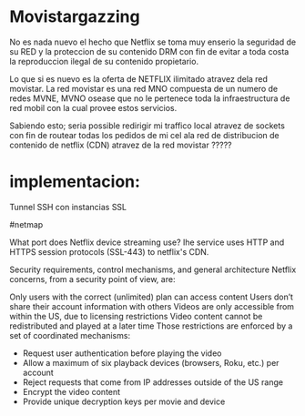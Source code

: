 # Movistargazzing

No es nada nuevo el hecho que Netflix se toma muy enserio la seguridad de su RED y la proteccion de su contenido DRM con fin de evitar a toda costa la reproduccion ilegal de su contenido propietario.  

Lo que si es nuevo es la oferta de NETFLIX ilimitado atravez dela red movistar. La red movistar es una red MNO compuesta de un numero de redes MVNE, MVNO osease que no le pertenece toda la infraestructura de red mobil con la cual provee estos servicios.

Sabiendo esto; seria possible redirigir mi traffico local atravez de sockets con fin de routear todas los pedidos de mi cel ala red de distribucion de contenido de netflix (CDN) atravez de la red movistar ?????

# implementacion:

Tunnel SSH con instancias SSL 



#netmap

What port does Netflix device streaming use?  Ihe service uses HTTP and HTTPS session protocols (SSL-443) to netflix's CDN. 

Security requirements, control mechanisms, and general architecture
Netflix concerns, from a security point of view, are:

Only users with the correct (unlimited) plan can access content
Users don’t share their account information with others
Videos are only accessible from within the US, due to licensing restrictions
Video content cannot be redistributed and played at a later time
Those restrictions are enforced by a set of coordinated mechanisms:

- Request user authentication before playing the video
- Allow a maximum of six playback devices (browsers, Roku, etc.) per account
- Reject requests that come from IP addresses outside of the US range
- Encrypt the video content
- Provide unique decryption keys per movie and device


